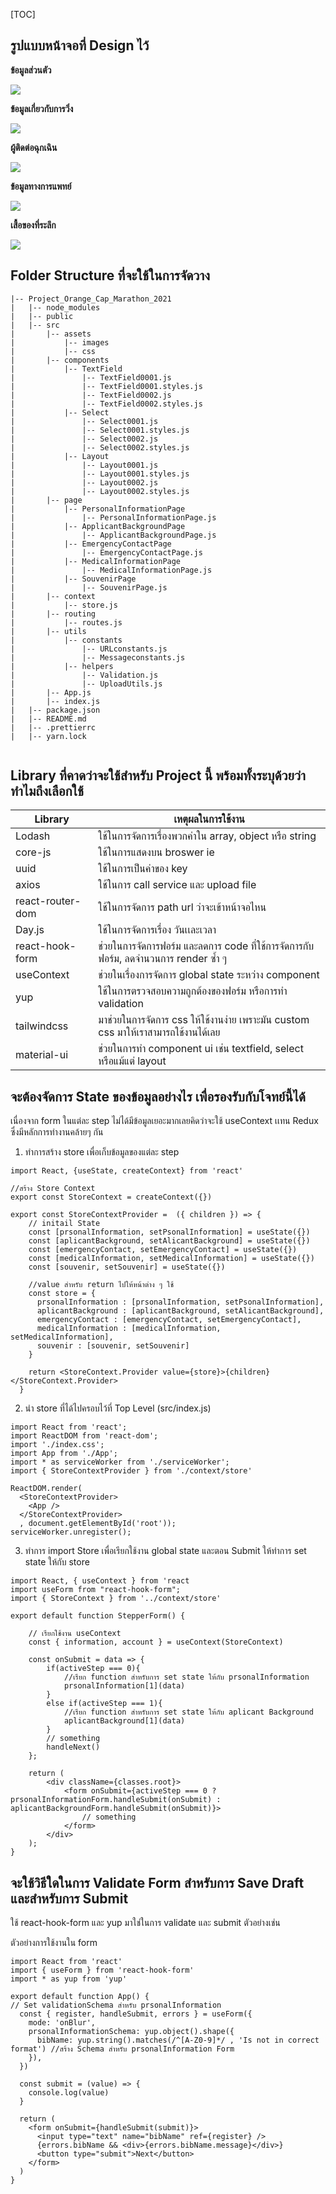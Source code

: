 [TOC]

## รูปแบบหน้าจอที่ Design ไว้

**ข้อมูลส่วนตัว**

![](.\img\step1.png)

**ข้อมูลเกี่ยวกับการวิ่ง**

![](.\img\step2.png)



**ผู้ติดต่อฉุกเฉิน**

![](.\img\step3.png)

**ข้อมูลทางการแพทย์**

![](.\img\step4.png)

**เสื้อของที่ระลึก**

![](.\img\step5.png)



## Folder Structure ที่จะใช้ในการจัดวาง

```tree
|-- Project_Orange_Cap_Marathon_2021
|  	|-- node_modules
|  	|-- public
|	|-- src
|  		|-- assets
|			|-- images
|			|-- css
|   	|-- components
|			|-- TextField
|				|-- TextField0001.js
| 				|-- TextField0001.styles.js
| 				|-- TextField0002.js
| 				|-- TextField0002.styles.js 		
| 			|-- Select
| 				|-- Select0001.js
|  				|-- Select0001.styles.js
|  				|-- Select0002.js
|  				|-- Select0002.styles.js 	
|      		|-- Layout
| 				|-- Layout0001.js
|  				|-- Layout0001.styles.js
|  				|-- Layout0002.js
|  				|-- Layout0002.styles.js 	
|   	|-- page
|       	|-- PersonalInformationPage
|  				|-- PersonalInformationPage.js
|       	|-- ApplicantBackgroundPage
|  				|-- ApplicantBackgroundPage.js
|       	|-- EmergencyContactPage
|  				|-- EmergencyContactPage.js
|       	|-- MedicalInformationPage
|  				|-- MedicalInformationPage.js
|           |-- SouvenirPage
|  				|-- SouvenirPage.js
|   	|-- context
| 			|-- store.js
|   	|-- routing
| 			|-- routes.js
|   	|-- utils
| 			|-- constants
|  				|-- URLconstants.js
|  				|-- Messageconstants.js
|  			|-- helpers
|  				|-- Validation.js
|  				|-- UploadUtils.js
|   	|-- App.js
|   	|-- index.js
|   |-- package.json
|   |-- README.md
|   |-- .prettierrc
|	|-- yarn.lock
 
```



## Library ที่คาดว่าจะใช้สำหรับ Project นี้ พร้อมทั้งระบุด้วยว่าทำไมถึงเลือกใช้

| Library          | เหตุผลในการใช้งาน                                              |
| ---------------- | ------------------------------------------------------------ |
| Lodash           | ใช้ในการจัดการเรื่องพวกค่าใน array, object หรือ string             |
| core-js          | ใช้ในการแสดงบน broswer ie                                     |
| uuid             | ใช้ในการเป็นค่าของ key                                          |
| axios            | ใช้ในการ call service และ upload file                         |
| react-router-dom | ใช้ในการจัดการ path url ว่าจะเข้าหน้าจอไหน                        |
| Day.js           | ใช้ในการจัดการเรื่อง วันเเละเวลา                                  |
| react-hook-form  | ช่วยในการจัดการฟอร์ม และลดการ code ที่ใช้การจัดการกับฟอร์ม, ลดจำนวนการ render ซ้ำ ๆ |
| useContext       | ช่วยในเรื่องการจัดการ global state ระหว่าง component              |
| yup              | ใช้ในการตรวจสอบความถูกต้องของฟอร์ม หรือการทำ validation           |
| tailwindcss      | มาช่วยในการจัดการ css ให้ใช้งานง่าย เพราะมัน custom css มาให้เราสามารถใช้งานได้เลย |
| material-ui      | ช่วยในการทำ component ui เช่น textfield, select หรือแม้แต่ layout |



## จะต้องจัดการ State ของข้อมูลอย่างไร เพื่อรองรับกับโจทย์นี้ได้

เนื่องจาก form ในแต่ละ step ไม่ได้มีข้อมูลเยอะมากเลยคิดว่าจะใช้ useContext เเทน Redux ซึ่งมีหลักการทำงานคล้ายๆ กัน

1. ทำการสร้าง store เพื่อเก็บข้อมูลของแต่ละ step

```react
import React, {useState, createContext} from 'react'

//สร้าง Store Context
export const StoreContext = createContext({})

export const StoreContextProvider =  ({ children }) => {
    // initail State
    const [prsonalInformation, setPsonalInformation] = useState({})
    const [aplicantBackground, setAlicantBackground] = useState({})
    const [emergencyContact, setEmergencyContact] = useState({})
    const [medicalInformation, setMedicalInformation] = useState({})
    const [souvenir, setSouvenir] = useState({})
  
    //value สำหรับ return ไปให้หน้าต่าง ๆ ใช้ 
    const store = {
      prsonalInformation : [prsonalInformation, setPsonalInformation],
      aplicantBackground : [aplicantBackground, setAlicantBackground],
      emergencyContact : [emergencyContact, setEmergencyContact],
      medicalInformation : [medicalInformation, setMedicalInformation],
      souvenir : [souvenir, setSouvenir]
    }
    
    return <StoreContext.Provider value={store}>{children}</StoreContext.Provider>
  }
```
2. นำ store ที่ได้ไปครอบไว้ที่ Top Level (src/index.js)

```react
import React from 'react';
import ReactDOM from 'react-dom';
import './index.css';
import App from './App';
import * as serviceWorker from './serviceWorker';
import { StoreContextProvider } from './context/store'

ReactDOM.render(
  <StoreContextProvider>
    <App />
  </StoreContextProvider>
  , document.getElementById('root'));
serviceWorker.unregister();
```

3. ทำการ import Store เพื่อเรียกใช้งาน global state และตอน Submit ให้ทำการ set state ให้กับ store

```react
import React, { useContext } from 'react
import useForm from "react-hook-form";
import { StoreContext } from '../context/store'

export default function StepperForm() {
  
    // เรียกใช้งาน useContext
    const { information, account } = useContext(StoreContext)
  
    const onSubmit = data => {
        if(activeStep === 0){
            //เรียก function สำหรับการ set state ให้กับ prsonalInformation
            prsonalInformation[1](data)
        }
        else if(activeStep === 1){
            //เรียก function สำหรับการ set state ให้กับ aplicant Background
            aplicantBackground[1](data)
        }
        // something
        handleNext()
    };

    return (
        <div className={classes.root}>
            <form onSubmit={activeStep === 0 ? prsonalInformationForm.handleSubmit(onSubmit) : aplicantBackgroundForm.handleSubmit(onSubmit)}>
                // something
            </form>
        </div>
    );
}
```



## จะใช้วิธีใดในการ Validate Form สำหรับการ Save Draft และสำหรับการ Submit

ใช้ react-hook-form และ yup มาใช่ในการ validate และ submit ตัวอย่างเช่น

ตัวอย่างการใช้งานใน form
```react
import React from 'react'
import { useForm } from 'react-hook-form'
import * as yup from 'yup'

export default function App() {
// Set validationSchema สำหรับ prsonalInformation
  const { register, handleSubmit, errors } = useForm({
    mode: 'onBlur',
    prsonalInformationSchema: yup.object().shape({
      bibName: yup.string().matches(/^[A-Z0-9]*/ , 'Is not in correct format') //สร้าง Schema สำหรับ prsonalInformation Form
    }),
  })

  const submit = (value) => {
    console.log(value)
  }

  return (
    <form onSubmit={handleSubmit(submit)}>
      <input type="text" name="bibName" ref={register} />
      {errors.bibName && <div>{errors.bibName.message}</div>}
      <button type="submit">Next</button>
    </form>
  )
}
```

